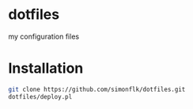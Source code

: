 dotfiles
========

my configuration files


Installation
============

```bash
git clone https://github.com/simonflk/dotfiles.git
dotfiles/deploy.pl

```

